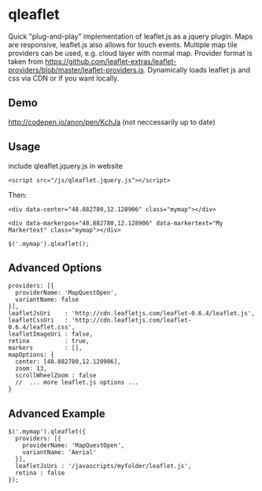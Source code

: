 qleaflet
========

Quick "plug-and-play" implementation of leaflet.js as a jquery plugin. 
Maps are responsive, leaflet.js also allows for touch events.
Multiple map tile providers can be used, e.g. cloud layer with normal map.
Provider format is taken from https://github.com/leaflet-extras/leaflet-providers/blob/master/leaflet-providers.js.
Dynamically loads leaflet js and css via CDN or if you want locally.

## Demo
http://codepen.io/anon/pen/KchJa (not neccessarily up to date)

## Usage 
include qleaflet.jquery.js in website
```
<script src="/js/qleaflet.jquery.js"></script>
```
Then:
```
<div data-center="48.882780,12.128906" class="mymap"></div>
```
```
<div data-markerpos="48.882780,12.128906" data-markertext="My Markertext" class="mymap"></div>
```
```
$('.mymap').qleaflet();
```

## Advanced Options
```
providers: [{
  providerName: 'MapQuestOpen',
  variantName: false
}],
leafletJsUri    : 'http://cdn.leafletjs.com/leaflet-0.6.4/leaflet.js',
leafletCssUri   : 'http://cdn.leafletjs.com/leaflet-0.6.4/leaflet.css',
leafletImageUri : false,
retina          : true,
markers         : [],
mapOptions: {
  center: [48.882780,12.128906],
  zoom: 13,
  scrollWheelZoom : false
  //  ... more leaflet.js options ...
}
```
## Advanced Example
```
$('.mymap').qleaflet({
  providers: [{
    providerName: 'MapQuestOpen',
    variantName: 'Aerial'
  }],
  leafletJsUri : '/javascripts/myfolder/leaflet.js',
  retina : false
});
```
